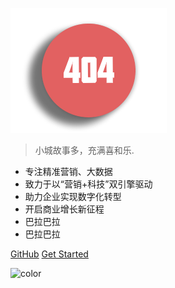 <div class="skying-logo">
  <div class="logo"></div>
</div>

![logo](./_media/logo.png)

> 小城故事多，充满喜和乐.

- 专注精准营销、大数据
- 致力于以“营销+科技”双引擎驱动
- 助力企业实现数字化转型
- 开启商业增长新征程
- 巴拉巴拉
- 巴拉巴拉

<div class="buttons">
  <a href="https://github.com/skying/pollyjs/" target="_blank"><span>GitHub</span></a>
  <a href="#/README"><span>Get Started</span></a>
</div>

![color](#ffffff)
